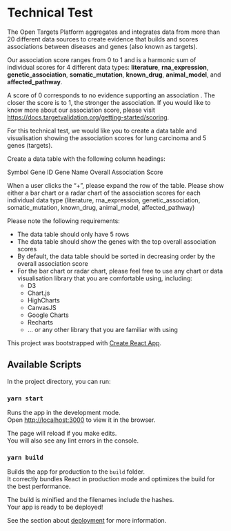 # Technical Test

The Open Targets Platform aggregates and integrates data from more than 20 different data sources to
create evidence that builds and scores associations between diseases and genes (also known as targets).

Our association score ranges from 0 to 1 and is a harmonic sum of individual scores for 4 different
data types: **literature**, **rna_expression**, **genetic_association**, **somatic_mutation**,
**known_drug**, **animal_model**, and **affected_pathway**.

A score of 0 corresponds to no evidence supporting an association . The closer the score is to 1, the
stronger the association. If you would like to know more about our association score, please
visit https://docs.targetvalidation.org/getting-started/scoring.

For this technical test, we would like you to create a data table and visualisation showing the association
scores for lung carcinoma and 5 genes (targets).

Create a data table with the following column headings:

Symbol
Gene ID
Gene Name
Overall Association Score

When a user clicks the “+”, please expand the row of the table. Please show either a bar chart or a radar chart of the association scores for each individual data type (literature, rna_expression, genetic_association, somatic_mutation, known_drug, animal_model, affected_pathway)

Please note the following requirements:

- The data table should only have 5 rows
- The data table should show the genes with the top overall association scores
- By default, the data table should be sorted in decreasing order by the overall association score
- For the bar chart or radar chart, please feel free to use any chart or data visualisation library that you are comfortable using, including:
  - D3
  - Chart.js
  - HighCharts
  - CanvasJS
  - Google Charts
  - Recharts
  - … or any other library that you are familiar with using

This project was bootstrapped with [Create React App](https://github.com/facebook/create-react-app).

## Available Scripts

In the project directory, you can run:

### `yarn start`

Runs the app in the development mode.<br />
Open [http://localhost:3000](http://localhost:3000) to view it in the browser.

The page will reload if you make edits.<br />
You will also see any lint errors in the console.

### `yarn build`

Builds the app for production to the `build` folder.<br />
It correctly bundles React in production mode and optimizes the build for the best performance.

The build is minified and the filenames include the hashes.<br />
Your app is ready to be deployed!

See the section about [deployment](https://facebook.github.io/create-react-app/docs/deployment) for more information.
